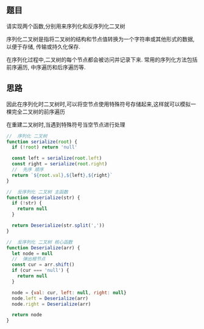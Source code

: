 ## 题目

请实现两个函数,分别用来序列化和反序列化二叉树

序列化二叉树是指将二叉树的结构和节点值转换为一个字符串或其他形式的数据,以便于存储, 传输或持久化保存. 

在序列化过程中,二叉树的每个节点都会被访问并记录下来. 常用的序列化方法包括前序遍历, 中序遍历和后序遍历等. 


## 思路

因此在序列化时二叉树时,可以将空节点使用特殊符号存储起来,这样就可以模拟一棵完全二叉树的前序遍历

在重建二叉树时,当遇到特殊符号当空节点进行处理

```js
//  序列化 二叉树
function serialize(root) {
  if (!root) return 'null'

  const left = serialize(root.left)
  const right = serialize(root.right)
  //  先序 顺序
  return `${root.val},${left},${right}`
}

//  反序列化 二叉树 主函数
function deserialize(str) {
  if (!str) {
    return null
  }

  return Deserialize(str.split(','))
}

//  反序列化 二叉树 核心函数
function Deserialize(arr) {
  let node = null
  //  弹出根节点
  const cur = arr.shift()
  if (cur === 'null') {
    return null
  }

  node = {val: cur, left: null, right: null}
  node.left = Deserialize(arr)
  node.right = Deserialize(arr)

  return node
}
```
